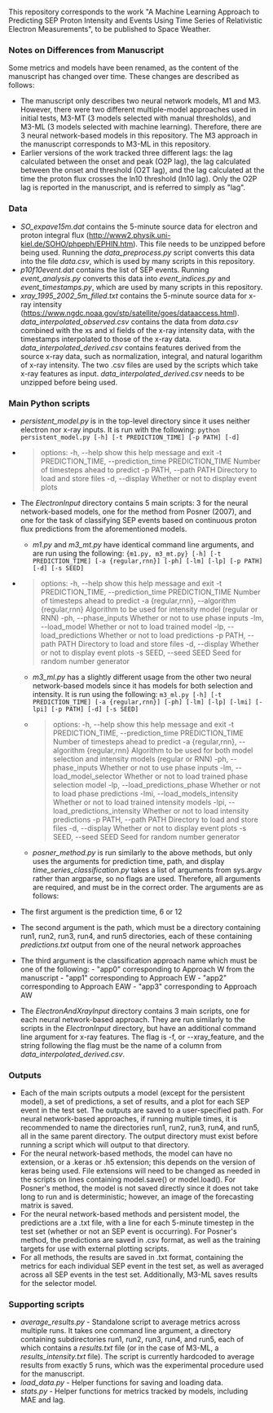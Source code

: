 
This repository corresponds to the work "A Machine Learning Approach to Predicting SEP Proton Intensity and Events Using Time Series of Relativistic Electron Measurements", to be published to Space Weather.


### Notes on Differences from Manuscript
Some metrics and models have been renamed, as the content of the manuscript has changed over time. These changes are described as follows:
- The manuscript only describes two neural network models, M1 and M3. However, there were two different multiple-model approaches used in initial tests, M3-MT (3 models selected with manual thresholds), and M3-ML (3 models selected with machine learning). Therefore, there are 3 neural network-based models in this repository. The M3 approach in the manuscript corresponds to M3-ML in this repository.
- Earlier versions of the work tracked three different lags: the lag calculated between the onset and peak (O2P lag), the lag calculated between the onset and threshold (O2T lag), and the lag calculated at the time the proton flux crosses the ln10 threshold (ln10 lag). Only the O2P lag is reported in the manuscript, and is referred to simply as "lag".


### Data
- _SO_expave15m.dat_ contains the 5-minute source data for electron and proton integral flux (http://www2.physik.uni-kiel.de/SOHO/phpeph/EPHIN.htm). This file needs to be unzipped before being used. Running the _data_preprocess.py_ script converts this data into the file _data.csv_, which is used by many scripts in this repository.
- _p10f10event.dat_ contains the list of SEP events. Running _event_analysis.py_ converts this data into _event_indices.py_ and _event_timestamps.py_, which are used by many scripts in this repository.
- _xray_1995_2002_5m_filled.txt_ contains the 5-minute source data for x-ray intensity (https://www.ngdc.noaa.gov/stp/satellite/goes/dataaccess.html). _data_interpolated_observed.csv_ contains the data from _data.csv_ combined with the xs and xl fields of the x-ray intensity data, with the timestamps interpolated to those of the x-ray data. _data_interpolated_derived.csv_ contains features derived from the source x-ray data, such as normalization, integral, and natural logarithm of x-ray intensity. The two .csv files are used by the scripts which take x-ray features as input. _data_interpolated_derived.csv_ needs to be unzipped before being used.


### Main Python scripts

- _persistent_model.py_ is in the top-level directory since it uses neither electron nor x-ray inputs. It is run with the following:
```python persistent_model.py [-h] [-t PREDICTION_TIME] [-p PATH] [-d]```

 - > options:
  -h, --help
  show this help message and exit
  -t PREDICTION_TIME, --prediction_time PREDICTION_TIME
   Number of timesteps ahead to predict
  -p PATH, --path PATH
  Directory to load and store files
  -d, --display
  Whether or not to display event plots


- The _ElectronInput_ directory contains 5 main scripts: 3 for the neural network-based models, one for the method from Posner (2007), and one for the task of classifying SEP events based on continuous proton flux predictions from the aforementioned models.
    - _m1.py_ and _m3_mt.py_ have identical command line arguments, and are run using the following:
```{m1.py, m3_mt.py} [-h] [-t PREDICTION_TIME] [-a {regular,rnn}] [-ph] [-lm] [-lp] [-p PATH] [-d] [-s SEED]```
 - > options:
  -h, --help
      show this help message and exit
  -t PREDICTION_TIME, --prediction_time PREDICTION_TIME
      Number of timesteps ahead to predict
  -a {regular,rnn}, --algorithm {regular,rnn}
      Algorithm to be used for intensity model (regular or RNN)
  -ph, --phase_inputs
      Whether or not to use phase inputs
  -lm, --load_model
      Whether or not to load trained model
  -lp, --load_predictions
      Whether or not to load predictions
  -p PATH, --path PATH
      Directory to load and store files
  -d, --display
      Whether or not to display event plots
  -s SEED, --seed SEED
      Seed for random number generator
    - _m3_ml.py_ has a slightly different usage from the other two neural network-based models since it has models for both selection and intensity. It is run using the following:
```m3_ml.py [-h] [-t PREDICTION_TIME] [-a {regular,rnn}] [-ph] [-lm] [-lp] [-lmi] [-lpi] [-p PATH] [-d] [-s SEED]```

   - > options:
    -h, --help
    show this help message and exit
    -t PREDICTION_TIME, --prediction_time PREDICTION_TIME
    Number of timesteps ahead to predict
    -a {regular,rnn}, --algorithm {regular,rnn}
    Algorithm to be used for both model selection and intensity models (regular or RNN)
    -ph, --phase_inputs
    Whether or not to use phase inputs
    -lm, --load_model_selector
     Whether or not to load trained phase selection model
    -lp, --load_predictions_phase
     Whether or not to load phase predictions
    -lmi, --load_models_intensity
     Whether or not to load trained intensity models
    -lpi, --load_predictions_intensity
     Whether or not to load intensity predictions
    -p PATH, --path PATH
    Directory to load and store files
    -d, --display
    Whether or not to display event plots
    -s SEED, --seed SEED
    Seed for random number generator
	- _posner_method.py_ is run similarly to the above methods, but only uses the arguments for prediction time, path, and display
	_time_series_classification.py_ takes a list of arguments from sys.argv rather than argparse, so no flags are used. Therefore, all arguments are required, and must be in the correct order. The arguments are as follows:
 - The first argument is the prediction time, 6 or 12
 - The second argument is the path, which must be a directory containing run1, run2, run3, run4, and run5 directories, each of these containing _predictions.txt_ output from one of the neural network approaches
 - The third argument is the classification approach name which must be one of the following:
       - "app0" corresponding to Approach W from the manuscript
       - "app1" corresponding to Approach EW
       - "app2" corresponding to Approach EAW
       - "app3" corresponding to Approach AW

- The _ElectronAndXrayInput_  directory contains 3 main scripts, one for each neural network-based approach. They are run similarly to the scripts in the _ElectronInput_ directory, but have an additional command line argument for x-ray features. The flag is -f, or --xray\_feature, and the string following the flag must be the name of a column from _data_interpolated_derived.csv_.

### Outputs
- Each of the main scripts outputs a model (except for the persistent model), a set of predictions, a set of results, and a plot for each SEP event in the test set. The outputs are saved to a user-specified path. For neural network-based approaches, if running multiple times, it is recommended to name the directories run1, run2, run3, run4, and run5, all in the same parent directory. The output directory must exist before running a script which will output to that directory.
- For the neural network-based methods, the model can have no extension, or a .keras or .h5 extension; this depends on the version of keras being used. File extensions will need to be changed as needed in the scripts on lines containing model.save() or model.load(). For Posner's method, the model is not saved directly since it does not take long to run and is deterministic; however, an image of the forecasting matrix is saved.
- For the neural network-based methods and persistent model, the predictions are a .txt file, with a line for each 5-minute timestep in the test set (whether or not an SEP event is occurring). For Posner's method, the predictions are saved in .csv format, as well as the training targets for use with external plotting scripts.
- For all methods, the results are saved in .txt format, containing the metrics for each individual SEP event in the test set, as well as averaged across all SEP events in the test set. Additionally, M3-ML saves results for the selector model.


### Supporting scripts
- _average_results.py_ - Standalone script to average metrics across multiple runs. It takes one command line argument, a directory containing subdirectories run1, run2, run3, run4, and run5, each of which contains a _results.txt_ file (or in the case of M3-ML, a _results_intensity.txt_ file). The script is currently hardcoded to average results from exactly 5 runs, which was the experimental procedure used for the manuscript.
- _load_data.py_ - Helper functions for saving and loading data.
- _stats.py_ - Helper functions for metrics tracked by models, including MAE and lag.
